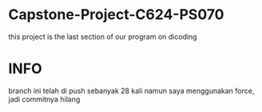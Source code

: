# Capstone-Project-C624-PS070
this project is the last section of our program on dicoding <br>
<h1>INFO</h1>
branch ini telah di push sebanyak 28 kali namun saya menggunakan force, jadi commitnya hilang
